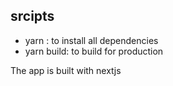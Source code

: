 ## srcipts

- yarn : to install all dependencies
- yarn build: to build for production

The app is built with nextjs
